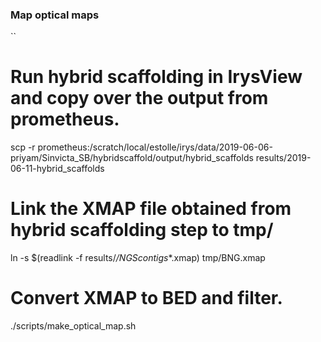 ### Map optical maps

``
# Run hybrid scaffolding in IrysView and copy over the output from prometheus.
scp -r prometheus:/scratch/local/estolle/irys/data/2019-06-06-priyam/Sinvicta_SB/hybridscaffold/output/hybrid_scaffolds results/2019-06-11-hybrid_scaffolds

# Link the XMAP file obtained from hybrid scaffolding step to tmp/
ln -s $(readlink -f results/*/*_NGScontigs_*.xmap) tmp/BNG.xmap

# Convert XMAP to BED and filter.
./scripts/make_optical_map.sh
```

